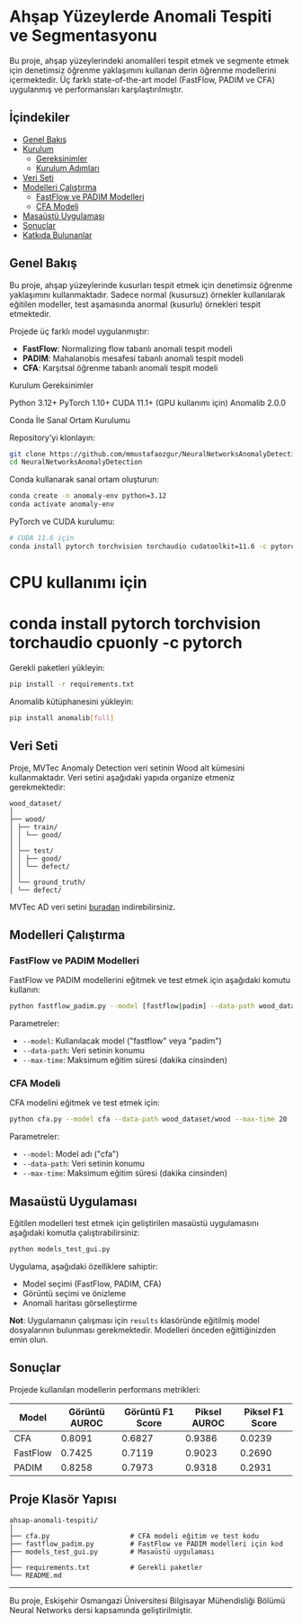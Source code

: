 # Ahşap Yüzeylerde Anomali Tespiti ve Segmentasyonu

Bu proje, ahşap yüzeylerindeki anomalileri tespit etmek ve segmente etmek için denetimsiz öğrenme yaklaşımını kullanan derin öğrenme modellerini içermektedir. Üç farklı state-of-the-art model (FastFlow, PADIM ve CFA) uygulanmış ve performansları karşılaştırılmıştır.

## İçindekiler

- [Genel Bakış](#genel-bakış)
- [Kurulum](#kurulum)
  - [Gereksinimler](#gereksinimler)
  - [Kurulum Adımları](#kurulum-adımları)
- [Veri Seti](#veri-seti)
- [Modelleri Çalıştırma](#modelleri-çalıştırma)
  - [FastFlow ve PADIM Modelleri](#fastflow-ve-padim-modelleri)
  - [CFA Modeli](#cfa-modeli)
- [Masaüstü Uygulaması](#masaüstü-uygulaması)
- [Sonuçlar](#sonuçlar)
- [Katkıda Bulunanlar](#katkıda-bulunanlar)

## Genel Bakış

Bu proje, ahşap yüzeylerinde kusurları tespit etmek için denetimsiz öğrenme yaklaşımını kullanmaktadır. Sadece normal (kusursuz) örnekler kullanılarak eğitilen modeller, test aşamasında anormal (kusurlu) örnekleri tespit etmektedir. 

Projede üç farklı model uygulanmıştır:
- **FastFlow**: Normalizing flow tabanlı anomali tespit modeli
- **PADIM**: Mahalanobis mesafesi tabanlı anomali tespit modeli
- **CFA**: Karşıtsal öğrenme tabanlı anomali tespit modeli

Kurulum
Gereksinimler

Python 3.12+
PyTorch 1.10+
CUDA 11.1+ (GPU kullanımı için)
Anomalib 2.0.0

Conda İle Sanal Ortam Kurulumu

Repository'yi klonlayın:

```bash
git clone https://github.com/mmustafaozgur/NeuralNetworksAnomalyDetection.git
cd NeuralNetworksAnomalyDetection
```

Conda kullanarak sanal ortam oluşturun:

```bash
conda create -n anomaly-env python=3.12
conda activate anomaly-env
```

PyTorch ve CUDA kurulumu:

```bash
# CUDA 11.6 için
conda install pytorch torchvision torchaudio cudatoolkit=11.6 -c pytorch -c conda-forge
```

# CPU kullanımı için
# conda install pytorch torchvision torchaudio cpuonly -c pytorch

Gerekli paketleri yükleyin:

```bash
pip install -r requirements.txt
```

Anomalib kütüphanesini yükleyin:
```bash
pip install anomalib[full]
```
## Veri Seti

Proje, MVTec Anomaly Detection veri setinin Wood alt kümesini kullanmaktadır. Veri setini aşağıdaki yapıda organize etmeniz gerekmektedir:

```
wood_dataset/
│
├── wood/
│ ├── train/ 
│ │ └── good/ 
│ │
│ ├── test/ 
│ │ ├── good/ 
│ │ └── defect/ 
│ │
│ └── ground_truth/ 
│ └── defect/
```

MVTec AD veri setini [buradan](https://www.mvtec.com/company/research/datasets/mvtec-ad) indirebilirsiniz.

## Modelleri Çalıştırma

### FastFlow ve PADIM Modelleri

FastFlow ve PADIM modellerini eğitmek ve test etmek için aşağıdaki komutu kullanın:

```bash
python fastflow_padim.py --model [fastflow|padim] --data-path wood_dataset/wood --max-time 20
```

Parametreler:
- `--model`: Kullanılacak model ("fastflow" veya "padim")
- `--data-path`: Veri setinin konumu
- `--max-time`: Maksimum eğitim süresi (dakika cinsinden)

### CFA Modeli

CFA modelini eğitmek ve test etmek için:

```bash
python cfa.py --model cfa --data-path wood_dataset/wood --max-time 20
```

Parametreler:
- `--model`: Model adı ("cfa")
- `--data-path`: Veri setinin konumu
- `--max-time`: Maksimum eğitim süresi (dakika cinsinden)

## Masaüstü Uygulaması

Eğitilen modelleri test etmek için geliştirilen masaüstü uygulamasını aşağıdaki komutla çalıştırabilirsiniz:

```bash
python models_test_gui.py
```

Uygulama, aşağıdaki özelliklere sahiptir:
- Model seçimi (FastFlow, PADIM, CFA)
- Görüntü seçimi ve önizleme
- Anomali haritası görselleştirme

**Not**: Uygulamanın çalışması için `results` klasöründe eğitilmiş model dosyalarının bulunması gerekmektedir. Modelleri önceden eğittiğinizden emin olun.

## Sonuçlar

Projede kullanılan modellerin performans metrikleri:

| Model | Görüntü AUROC | Görüntü F1 Score | Piksel AUROC | Piksel F1 Score |
|-------|--------------|-----------------|-------------|----------------|
| CFA   | 0.8091       | 0.6827          | 0.9386      | 0.0239         |
| FastFlow | 0.7425    | 0.7119          | 0.9023      | 0.2690         |
| PADIM | 0.8258       | 0.7973          | 0.9318      | 0.2931         |


## Proje Klasör Yapısı

```
ahsap-anomali-tespiti/
│
├── cfa.py                    # CFA modeli eğitim ve test kodu
├── fastflow_padim.py         # FastFlow ve PADIM modelleri için kod
├── models_test_gui.py        # Masaüstü uygulaması
│
├── requirements.txt          # Gerekli paketler
└── README.md                 
```






---

Bu proje, Eskişehir Osmangazi Üniversitesi Bilgisayar Mühendisliği Bölümü Neural Networks dersi kapsamında geliştirilmiştir.

